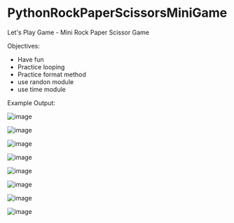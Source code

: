 # PythonRockPaperScissorsMiniGame
Let's Play Game - Mini Rock Paper Scissor Game

Objectives:
- Have fun
- Practice looping
- Practice format method
- use randon module
- use time module


Example Output:

![image](https://user-images.githubusercontent.com/97081479/179338509-0ebbeae2-015a-4ebf-9f5e-3d6b975247e2.png)

![image](https://user-images.githubusercontent.com/97081479/179338522-f0cafe28-20b4-4d6f-9efd-ad825057e77b.png)

![image](https://user-images.githubusercontent.com/97081479/179338540-8083b769-7ec2-47ab-927d-6b8b3416da1b.png)

![image](https://user-images.githubusercontent.com/97081479/179338556-9cfa3bb5-e702-461d-9bf4-d9ae4296bb31.png)

![image](https://user-images.githubusercontent.com/97081479/179338577-e6c7e8ff-e35b-4391-8cec-373b168ef6d0.png)

![image](https://user-images.githubusercontent.com/97081479/179338597-b207d0b8-df07-4a3b-aeb1-6a5041e06d50.png)

![image](https://user-images.githubusercontent.com/97081479/179338599-b790cacf-527f-4f13-953b-491f100bcad6.png)

![image](https://user-images.githubusercontent.com/97081479/179338612-a007c854-6455-4af9-82df-8f022b869490.png)




